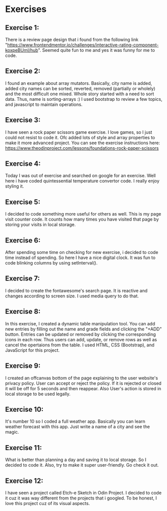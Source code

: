 # Exercises
## Exercise 1:
There is a review page design that i found from the following link "https://www.frontendmentor.io/challenges/interactive-rating-component-koxpeBUmI/hub".
Seemed quite fun to me and yes it was funny for me to code.
## Exercise 2:
I found an example about array mutators. 
Basically, city name is added, added city names can be sorted, reverted, removed (partially or wholely) and the most difficult one mixed. 
Whole story started with a need to sort data. Thus, name is sorting-arrays :)
I used bootstrap to review a few topics, and javascript to maintain operations.
## Exercise 3:
I have seen a rock paper scissors game exercise. I love games, so I just could not resist to code it. Ofc added lots of style and array properties to make it more advanced project. You can see the exercise instructions here: https://www.theodinproject.com/lessons/foundations-rock-paper-scissors
## Exercise 4:
Today I was out of exercise and searched on google for an exercise. Well here i have coded quintessential temperature convertor code. I really enjoy styling it.
## Exercise 5:
I decided to code something more useful for others as well. This is my page visit counter code. It counts how many times you have visited that page by storing your visits in local storage.
## Exercise 6:
After spending some time on checking for new exercise, i decided to code time instead of spending. So here I have a nice digital clock. It was fun to code blinking columns by using setInterval().
## Exercise 7:
I decided to create the fontawesome's search page. It is reactive and changes according to screen size. I used media query to do that.
## Exercise 8:
In this exercise, I created a dynamic table manipulation tool. You can add new entries by filling out the name and grade fields and clicking the "+ADD" button. Entries can be updated or removed by clicking the corresponding icons in each row. Thus users can add, update, or remove rows as well as cancel the opertaions from the table. I used HTML, CSS (Bootstrap), and JavaScript for this project. 
## Exercise 9: 
I created an offcanvas bottom of the page explaining to the user website's privacy policy. User can accept or reject the policy. If it is rejected or closed it will be off for 5 seconds and then reappear. Also User's action is stored in local storage to be used legally. 
## Exercise 10:
It's number 10 so I coded a full weather app. Basically you can learn weather forecast with this app. Just write a name of a city and see the magic. 
## Exercise 11:
What is better than planning a day and saving it to local storage. So I decided to code it. Also, try to make it super user-friendly. Go check it out.
## Exercise 12:
I have seen a project called Etch-e Sketch in Odin Project. I decided to code it cuz it was way different from the projects that i googled. To be honest, I love this project cuz of its visual aspects.
